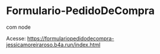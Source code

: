 # Formulario-PedidoDeCompra
com node

Acesse: https://formulariopedidodecompra-jessicamoreiraroso.b4a.run/index.html

